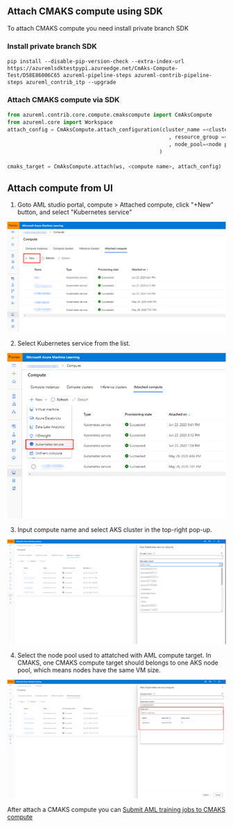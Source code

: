 ## Attach CMAKS compute using SDK
To attach CMAKS compute you need install private branch SDK
### Install private branch SDK

```
pip install --disable-pip-version-check --extra-index-url https://azuremlsdktestpypi.azureedge.net/CmAks-Compute-Test/D58E86006C65 azureml-pipeline-steps azureml-contrib-pipeline-steps azureml_contrib_itp --upgrade
```
### Attach CMAKS compute via SDK

```python
from azureml.contrib.core.compute.cmakscompute import CmAksCompute
from azureml.core import Workspace
attach_config = CmAksCompute.attach_configuration(cluster_name =<cluster_name>
                                                    , resource_group =<resource group>
                                                    , node_pool=<node pool>
                                                 )

cmaks_target = CmAksCompute.attach(ws, <compute name>, attach_config)
```

## Attach compute from UI

1. Goto AML studio portal, compute > Attached compute, click "+New" button, and select "Kubernetes service"

![addcompute](/pics/2.1addcompute.png)

2. Select Kubernetes service from the list.

![cmask](/pics/2.2cmaks.png)

3. Input compute name and select AKS cluster in the top-right pop-up.

![akscluster](/pics/2.3akscluster.png)

4. Select the node pool used to attatched with AML compute target. In CMAKS, one CMAKS compute target should belongs to one AKS node pool, which means nodes have the same VM size. 

![aksnodepool](/pics/2.4aksnodepool.png)


After attach a CMAKS compute you can [Submit AML training jobs to CMAKS compute](https://github.com/Azure/CMK8s-Sample/blob/master/docs/5.%20View%20metrics%20in%20Compute%20level%20and%20runs%20level.markdown)






